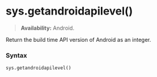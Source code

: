 # sys.getandroidapilevel()

> **Availability:** Android.

Return the build time API version of Android as an integer.

### Syntax

```python
sys.getandroidapilevel()
```